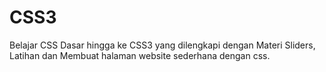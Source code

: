 # CSS3
Belajar CSS Dasar hingga ke CSS3 yang dilengkapi dengan Materi Sliders, Latihan dan Membuat halaman website sederhana dengan css.
